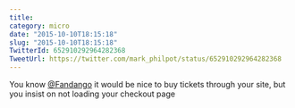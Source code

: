```yaml
---
title: 
category: micro
date: "2015-10-10T18:15:18"
slug: "2015-10-10T18:15:18"
TwitterId: 652910292964282368
TweetUrl: https://twitter.com/mark_philpot/status/652910292964282368
---
```


You know [@Fandango](https://twitter.com/Fandango) it would be nice to buy
tickets through your site, but you insist on not loading your checkout page
